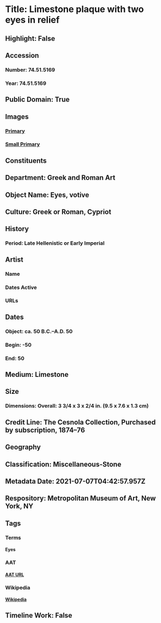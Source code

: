 # Title: Limestone plaque with two eyes in relief
## Highlight: False
## Accession
### Number: 74.51.5169
### Year: 74.51.5169
## Public Domain: True
## Images
### [Primary](https://images.metmuseum.org/CRDImages/gr/original/DP214187.jpg)
### [Small Primary](https://images.metmuseum.org/CRDImages/gr/web-large/DP214187.jpg)
## Constituents
## Department: Greek and Roman Art
## Object Name: Eyes, votive
## Culture: Greek or Roman, Cypriot
## History
### Period: Late Hellenistic or Early Imperial
## Artist
### Name
### Dates Active
### URLs
## Dates
### Object: ca. 50 B.C.–A.D. 50
### Begin: -50
### End: 50
## Medium: Limestone
## Size
### Dimensions: Overall: 3 3/4 x 3 x 2/4 in.  (9.5 x 7.6 x 1.3 cm)
## Credit Line: The Cesnola Collection, Purchased by subscription, 1874–76
## Geography
## Classification: Miscellaneous-Stone
## Metadata Date: 2021-07-07T04:42:57.957Z
## Respository: Metropolitan Museum of Art, New York, NY
## Tags
### Terms
#### Eyes
### AAT
#### [AAT URL](http://vocab.getty.edu/page/aat/300400484)
### Wikipedia
#### [Wikipedia]()
## Timeline Work: False